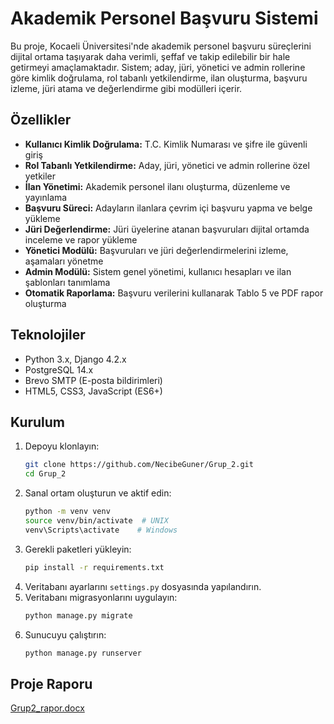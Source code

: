 # Akademik Personel Başvuru Sistemi

Bu proje, Kocaeli Üniversitesi'nde akademik personel başvuru süreçlerini dijital ortama taşıyarak daha verimli, şeffaf ve takip edilebilir bir hale getirmeyi amaçlamaktadır. Sistem; aday, jüri, yönetici ve admin rollerine göre kimlik doğrulama, rol tabanlı yetkilendirme, ilan oluşturma, başvuru izleme, jüri atama ve değerlendirme gibi modülleri içerir.

## Özellikler

- **Kullanıcı Kimlik Doğrulama:** T.C. Kimlik Numarası ve şifre ile güvenli giriş
- **Rol Tabanlı Yetkilendirme:** Aday, jüri, yönetici ve admin rollerine özel yetkiler
- **İlan Yönetimi:** Akademik personel ilanı oluşturma, düzenleme ve yayınlama
- **Başvuru Süreci:** Adayların ilanlara çevrim içi başvuru yapma ve belge yükleme
- **Jüri Değerlendirme:** Jüri üyelerine atanan başvuruları dijital ortamda inceleme ve rapor yükleme
- **Yönetici Modülü:** Başvuruları ve jüri değerlendirmelerini izleme, aşamaları yönetme
- **Admin Modülü:** Sistem genel yönetimi, kullanıcı hesapları ve ilan şablonları tanımlama
- **Otomatik Raporlama:** Başvuru verilerini kullanarak Tablo 5 ve PDF rapor oluşturma

## Teknolojiler

- Python 3.x, Django 4.2.x
- PostgreSQL 14.x
- Brevo SMTP (E-posta bildirimleri)
- HTML5, CSS3, JavaScript (ES6+)

## Kurulum

1. Depoyu klonlayın:
   ```bash
   git clone https://github.com/NecibeGuner/Grup_2.git
   cd Grup_2
   ```
2. Sanal ortam oluşturun ve aktif edin:
   ```bash
   python -m venv venv
   source venv/bin/activate  # UNIX
   venv\Scripts\activate    # Windows
   ```
3. Gerekli paketleri yükleyin:
   ```bash
   pip install -r requirements.txt
   ```
4. Veritabanı ayarlarını `settings.py` dosyasında yapılandırın.
5. Veritabanı migrasyonlarını uygulayın:
   ```bash
   python manage.py migrate
   ```
6. Sunucuyu çalıştırın:
   ```bash
   python manage.py runserver
   ```

## Proje Raporu

[Grup2_rapor.docx](https://github.com/user-attachments/files/20065253/Grup2_rapor.docx)



